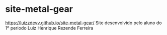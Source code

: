 # site-metal-gear
https://luizzdevv.github.io/site-metal-gear/
Site desenvolvido pelo aluno do 1º periodo Luiz Henrique Rezende Ferreira
